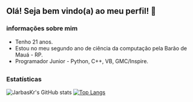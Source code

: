 ## Olá! Seja bem vindo(a) ao meu perfil! 👋

### informações sobre mim

<ul>
<li>Tenho 21 anos.
<li>Estou no meu segundo ano de ciência da computação pela Barão de Mauá - RP.
<li>Programador Junior - Python, C++, VB, GMC/Inspire.
</ul>

##
##

<div id="Estatísticas">

### Estatísticas

![JarbasKr's GitHub stats](https://github-readme-stats.vercel.app/api?username=jarbaskr&show_icons=true&theme=radical)
[![Top Langs](https://github-readme-stats.vercel.app/api/top-langs/?username=JarbasKr&layout=compact)](https://github.com/JarbasKr/github-readme-stats)

</div>

##
